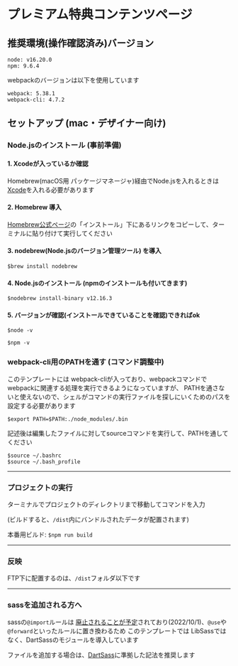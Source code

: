 # プレミアム特典コンテンツページ

## 推奨環境(操作確認済み)バージョン
```
node: v16.20.0
npm: 9.6.4
```

webpackのバージョンは以下を使用しています
```
webpack: 5.38.1
webpack-cli: 4.7.2
```

## セットアップ (mac・デザイナー向け)

### Node.jsのインストール (事前準備)
#### 1. Xcodeが入っているか確認

Homebrew(macOS用 パッケージマネージャ)経由でNode.jsを入れるときは[Xcode](https://apps.apple.com/jp/app/xcode/id497799835)を入れる必要があります

#### 2. Homebrew 導入

[Homebrew公式ページ](https://brew.sh/index_ja)の「インストール」下にあるリンクをコピーして、ターミナルに貼り付けて実行してください

#### 3. nodebrew(Node.jsのバージョン管理ツール) を導入

```$brew install nodebrew```

#### 4. Node.jsのインストール (npmのインストールも付いてきます)

```$nodebrew install-binary v12.16.3```

#### 5. バージョンが確認(インストールできていることを確認)できればok

```$node -v```

```$npm -v```


### webpack-cli用のPATHを通す (コマンド調整中)
このテンプレートには webpack-cliが入っており、webpackコマンドで webpackに関連する処理を実行できるようになっていますが、
PATHを通さないと使えないので、シェルがコマンドの実行ファイルを探しにいくためのパスを設定する必要があります

```$export PATH=$PATH:./node_modules/.bin```

記述後は編集したファイルに対してsourceコマンドを実行して、PATHを通してください

```
$source ~/.bashrc
$source ~/.bash_profile
```

***

### プロジェクトの実行
ターミナルでプロジェクトのディレクトリまで移動してコマンドを入力

(ビルドすると、`/dist`内にバンドルされたデータが配置されます)

本番用ビルド: ```$npm run build```

***

### 反映
FTP下に配置するのは、`/dist`フォルダ以下です

***

### sassを追加される方へ

sassの`@import`ルールは [廃止されることが予定](https://sass-lang.com/blog/the-module-system-is-launched#future-plans)されており(2022/10/1)、`@use`や`@forward`といったルールに置き換わるため
このテンプレートでは LibSassではなく、DartSassのモジュールを導入しています

ファイルを追加する場合は、[DartSass](https://sass-lang.com/dart-sass)に準拠した記法を推奨します
